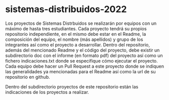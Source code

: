 # sistemas-distribuidos-2022

Los proyectos de Sistemas Distrbuidos se realizarán por equipos con un máximo de hasta tres estudiantes. Cada proyecto tendrá su propios repositorio independiente, en el mismo debe estar en el Readme, la composición del equipo, el nombre (más apellidos) y grupo de los integrantes así como el proyecto a desarrollar. Dentro del repositorio, además del mencionado Readme y el código del proyecto, debe existir un subdirectorio doc con el informe (en formato pdf) del proyecto así como un fichero indicaciones.txt donde se especifique cómo ejecutar el proyecto. Cada equipo debe hacer un Pull Request a este proyecto donde se indiquen las generalidades ya mencionadas para el Readme así como la url de su repositorio en github. 

Dentro del subdirectorio proyectos de este repositorio están las indicaciones de los proyectos a realizar.
